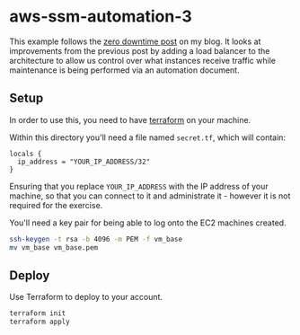 # aws-ssm-automation-3

This example follows the [zero downtime post](https://jdheyburn.co.uk/blog/automate-instance-hygiene-with-aws-ssm-3/) on my blog. It looks at improvements from the previous post by adding a load balancer to the architecture to allow us control over what instances receive traffic while maintenance is being performed via an automation document.

## Setup

In order to use this, you need to have [terraform](https://learn.hashicorp.com/tutorials/terraform/install-cli) on your machine.

Within this directory you'll need a file named `secret.tf`, which will contain:

```hcl
locals {
  ip_address = "YOUR_IP_ADDRESS/32"
}
```

Ensuring that you replace `YOUR_IP_ADDRESS` with the IP address of your machine, so that you can connect to it and administrate it - however it is not required for the exercise.

You'll need a key pair for being able to log onto the EC2 machines created.

```bash
ssh-keygen -t rsa -b 4096 -m PEM -f vm_base
mv vm_base vm_base.pem
```

## Deploy

Use Terraform to deploy to your account.

```bash
terraform init
terraform apply
```

